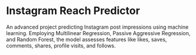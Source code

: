 # Instagram Reach Predictor
An advanced project predicting Instagram post impressions using machine learning. Employing Multilinear Regression, Passive Aggressive Regression, and Random Forest, the model assesses features like likes, saves, comments, shares, profile visits, and follows.
